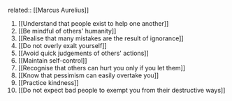 related:: [[Marcus Aurelius]]

1. [[Understand that people exist to help one another]]
2. [[Be mindful of others' humanity]]
3. [[Realise that many mistakes are the result of ignorance]]
4. [[Do not overly exalt yourself]]
5. [[Avoid quick judgements of others' actions]]
6. [[Maintain self-control]]
7. [[Recognise that others can hurt you only if you let them]]
8.  [[Know that pessimism can easily overtake you]]
9.  [[Practice kindness]]
10. [[Do not expect bad people to exempt you from their destructive ways]]

